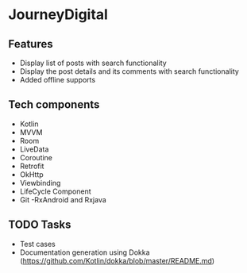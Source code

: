 # JourneyDigital


## Features

- Display list of posts with search functionality
- Display the post details and its comments with search functionality
- Added offline supports

## Tech components

- Kotlin
- MVVM
- Room
- LiveData
- Coroutine
- Retrofit
- OkHttp
- Viewbinding
- LifeCycle Component
- Git
-RxAndroid and Rxjava

## TODO Tasks

- Test cases
- Documentation generation using Dokka (https://github.com/Kotlin/dokka/blob/master/README.md)
